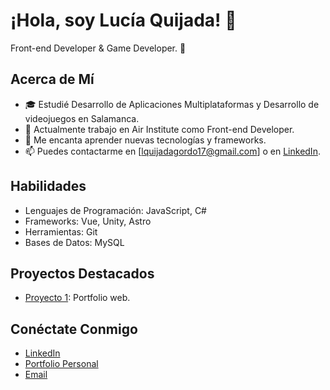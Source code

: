 # ¡Hola, soy Lucía Quijada! 👋
Front-end Developer & Game Developer. 🚀

## Acerca de Mí
- 🎓 Estudié Desarrollo de Aplicaciones Multiplataformas y Desarrollo de videojuegos en Salamanca.
- 💼 Actualmente trabajo en Air Institute como Front-end Developer.
- 🌱 Me encanta aprender nuevas tecnologías y frameworks.
- 📫 Puedes contactarme en [lquijadagordo17@gmail.com] o en [LinkedIn](https://www.linkedin.com/in/luc%C3%ADa-quijada-a32665239/).

## Habilidades
- Lenguajes de Programación: JavaScript, C#
- Frameworks: Vue, Unity, Astro
- Herramientas: Git
- Bases de Datos: MySQL

## Proyectos Destacados
- [Proyecto 1](https://github.com/luciaquijada/portfolioAstro): Portfolio web.

## Conéctate Conmigo
- [LinkedIn](https://www.linkedin.com/in/luc%C3%ADa-quijada-a32665239/)
- [Portfolio Personal](https://portfoliolucia.netlify.app/)
- [Email](lquijadagordo17@gmail.com)
